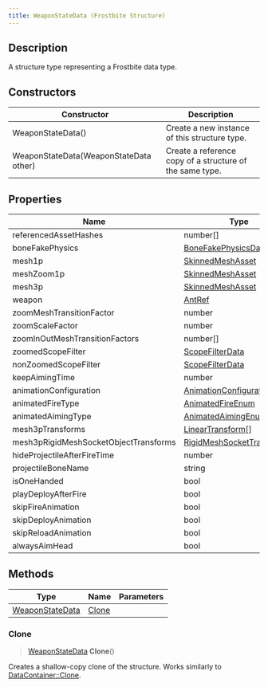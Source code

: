 ```yaml
---
title: WeaponStateData (Frostbite Structure)
---
```

## Description

A structure type representing a Frostbite data type.

## Constructors

| Constructor                            | Description                                              |
| -------------------------------------- | -------------------------------------------------------- |
| WeaponStateData()                      | Create a new instance of this structure type.            |
| WeaponStateData(WeaponStateData other) | Create a reference copy of a structure of the same type. |

## Properties

| Name                                  | Type                                                        | Description |
| ------------------------------------- | ----------------------------------------------------------- | ----------- |
| referencedAssetHashes                 | number\[\]                                                  |             |
| boneFakePhysics                       | [BoneFakePhysicsData](BoneFakePhysicsData)\[\]              |             |
| mesh1p                                | [SkinnedMeshAsset](SkinnedMeshAsset)                        |             |
| meshZoom1p                            | [SkinnedMeshAsset](SkinnedMeshAsset)                        |             |
| mesh3p                                | [SkinnedMeshAsset](SkinnedMeshAsset)                        |             |
| weapon                                | [AntRef](AntRef)                                            |             |
| zoomMeshTransitionFactor              | number                                                      |             |
| zoomScaleFactor                       | number                                                      |             |
| zoomInOutMeshTransitionFactors        | number\[\]                                                  |             |
| zoomedScopeFilter                     | [ScopeFilterData](ScopeFilterData)                          |             |
| nonZoomedScopeFilter                  | [ScopeFilterData](ScopeFilterData)                          |             |
| keepAimingTime                        | number                                                      |             |
| animationConfiguration                | [AnimationConfigurationData](AnimationConfigurationData)    |             |
| animatedFireType                      | [AnimatedFireEnum](AnimatedFireEnum)                        |             |
| animatedAimingType                    | [AnimatedAimingEnum](AnimatedAimingEnum)                    |             |
| mesh3pTransforms                      | [LinearTransform](/vext/ref/cls/shr/LinearTransform)\[\] |             |
| mesh3pRigidMeshSocketObjectTransforms | [RigidMeshSocketTransform](RigidMeshSocketTransform)\[\]    |             |
| hideProjectileAfterFireTime           | number                                                      |             |
| projectileBoneName                    | string                                                      |             |
| isOneHanded                           | bool                                                        |             |
| playDeployAfterFire                   | bool                                                        |             |
| skipFireAnimation                     | bool                                                        |             |
| skipDeployAnimation                   | bool                                                        |             |
| skipReloadAnimation                   | bool                                                        |             |
| alwaysAimHead                         | bool                                                        |             |

## Methods

| Type                               | Name            | Parameters |
| ---------------------------------- | --------------- | ---------- |
| [WeaponStateData](WeaponStateData) | [Clone](#clone) |            |

### Clone

> [WeaponStateData](WeaponStateData) **Clone**()

Creates a shallow-copy clone of the structure. Works similarly to [DataContainer::Clone](/vext/ref/cls/shr/datacontainer#clone).
